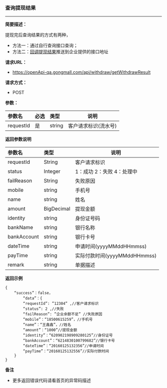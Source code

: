 ### 查询提现结果

---

**简要描述：**

提现完后查询结果的方式有两种，

* 方法一：通过自行查询接口查询；
* 方法二：[回调提现结果](shi-shi-ti-xian/ti-xian-jie-guo-hui-diao.md)推送到企业提供的接口地址    

**请求URL：**

* https://openApi-qa.gongmall.com/api/withdraw/getWithdrawResult

**请求方式：**

* POST 

**参数：**

| 参数名 | 必选 | 类型 | 说明 |
| :--- | :--- | :--- | --- |
| requestId | 是 | string | 客户请求标识\(流水号\) |

**返回参数说明**

| 参数名 | 类型 | 说明 |
| :--- | :--- | --- |
| requestId | String | 客户请求标识 |
| status | Integer | 1：成功 2：失败 4：处理中 |
| failReason | String | 失败原因 |
| mobile | string | 手机号 |
| name | string | 姓名 |
| amount | BigDecimal | 提现金额 |
| identity | string | 身份证号码 |
| bankName | string | 银行名称 |
| bankAccount | string | 银行卡号 |
| dateTime | string | 申请时间\(yyyyMMddHHmmss\) |
| payTime | string | 实际付款时间\(yyyyMMddHHmmss\) |
| remark | string | 单据描述 |

**返回示例**

```
{
    “success”：false，
        “data”：{
        “requestId”: ”12304” ,//客户请求标识
        “status”: 2 ,//失败
        “failReason”: ”企业余额不足” //失败原因
        “mobile”：“18500615259”，//手机号
        “name”：“王鑫鑫”，//姓名
        “amount”：“1000”//提现金额
        “identity”：“620902198909280125”//身份证号
        “bankAccount”：“6214830100799682”//银行卡号
        “dateTime”：“20160125132356”//申请时间
        “payTime”：“20160125132556”//实际付款时间
    }
}
```

**备注**

* 更多返回错误代码请看首页的异常码描述




